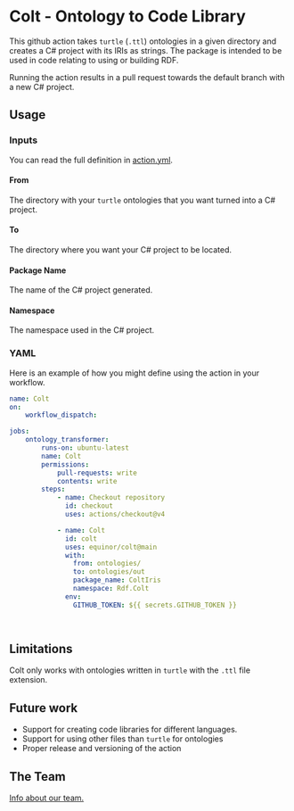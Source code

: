# Colt - Ontology to Code Library
This github action takes `turtle` (`.ttl`) ontologies in a given directory and creates a C# project with its IRIs as strings. The package is intended to be used in code relating to using or building RDF.

Running the action results in a pull request towards the default branch with a new C# project.

## Usage
### Inputs
You can read the full definition in [action.yml](./action.yml).

#### From
The directory with your `turtle` ontologies that you want turned into a C# project.

#### To
The directory where you want your C# project to be located.

#### Package Name
The name of the C# project generated.

#### Namespace
The namespace used in the C# project.

### YAML
Here is an example of how you might define using the action in your workflow.

```yml
name: Colt
on:
    workflow_dispatch:

jobs:
    ontology_transformer:
        runs-on: ubuntu-latest
        name: Colt
        permissions:
            pull-requests: write
            contents: write
        steps:
            - name: Checkout repository
              id: checkout
              uses: actions/checkout@v4

            - name: Colt
              id: colt
              uses: equinor/colt@main
              with:
                from: ontologies/
                to: ontologies/out
                package_name: ColtIris
                namespace: Rdf.Colt
              env:
                GITHUB_TOKEN: ${{ secrets.GITHUB_TOKEN }}

            
```

## Limitations
Colt only works with ontologies written in `turtle` with the `.ttl` file extension.

## Future work
* Support for creating code libraries for different languages.
* Support for using other files than `turtle` for ontologies
* Proper release and versioning of the action


## The Team
[Info about our team.](https://github.com/equinor/team-semantic-infrastructure)
